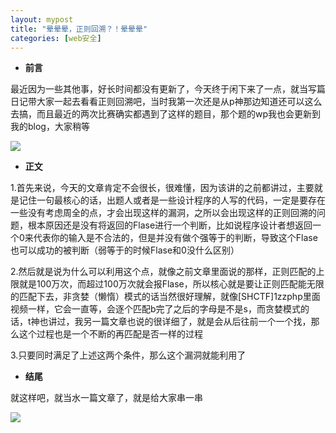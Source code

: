 ```yaml
---
layout: mypost
title: "晕晕晕，正则回溯？！晕晕晕"
categories: [web安全]
---
```


- **前言**

最近因为一些其他事，好长时间都没有更新了，今天终于闲下来了一点，就当写篇日记带大家一起去看看正则回溯吧，当时我第一次还是从p神那边知道还可以这么去搞，而且最近的两次比赛确实都遇到了这样的题目，那个题的wp我也会更新到我的blog，大家稍等

![](0073Cjx6gy1h8hs8g6e2nj30dw0dwgnp.jpg)

- **正文**

1.首先来说，今天的文章肯定不会很长，很难懂，因为该讲的之前都讲过，主要就是记住一句最核心的话，出题人或者是一些设计程序的人写的代码，一定是要存在一些没有考虑周全的点，才会出现这样的漏洞，之所以会出现这样的正则回溯的问题，根本原因还是没有将返回的Flase进行一个判断，比如说程序设计者想返回一个0来代表你的输入是不合法的，但是并没有做个强等于的判断，导致这个Flase也可以成功的被判断（弱等于的时候Flase和0没什么区别）

2.然后就是说为什么可以利用这个点，就像之前文章里面说的那样，正则匹配的上限就是100万次，而超过100万次就会报Flase，所以核心就是要让正则匹配能无限的匹配下去，非贪婪（懒惰）模式的话当然很好理解，就像\[SHCTF\]1zzphp里面视频一样，它会一直等，会逐个匹配b完了之后的字母是不是s，而贪婪模式的话，t神也讲过，我另一篇文章也说的很详细了，就是会从后往前一个一个找，那么这个过程也是一个不断的再匹配是否一样的过程

3.只要同时满足了上述这两个条件，那么这个漏洞就能利用了

- **结尾**

就这样吧，就当水一篇文章了，就是给大家串一串

![](003MWcpMly8gv5kp93zz2j60go0goq3z02.jpg)